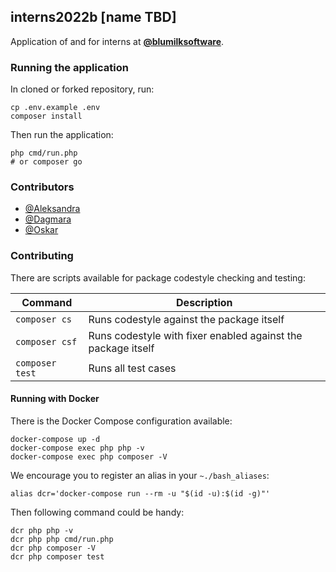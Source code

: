 ## interns2022b [name TBD]

Application of and for interns at **[@blumilksoftware](https://github.com/blumilksoftware)**.

### Running the application

In cloned or forked repository, run:

```shell
cp .env.example .env
composer install
```

Then run the application:

```shell
php cmd/run.php
# or composer go
```

### Contributors
* [@Aleksandra](https://github.com/AleksandraKozubal)
* [@Dagmara](https://github.com/dagmaraskulimowska)
* [@Oskar](https://github.com/Oskar-Dabrowski)

### Contributing
There are scripts available for package codestyle checking and testing:

| Command         | Description                                                  |
| --------------- | ------------------------------------------------------------ |
| `composer cs`   | Runs codestyle against the package itself                    |
| `composer csf`  | Runs codestyle with fixer enabled against the package itself |
| `composer test` | Runs all test cases                                          |

#### Running with Docker

There is the Docker Compose configuration available:

```shell
docker-compose up -d
docker-compose exec php php -v
docker-compose exec php composer -V
```

We encourage you to register an alias in your `~./bash_aliases`:

```
alias dcr='docker-compose run --rm -u "$(id -u):$(id -g)"'
```

Then following command could be handy:

```shell
dcr php php -v
dcr php php cmd/run.php
dcr php composer -V
dcr php composer test
```
